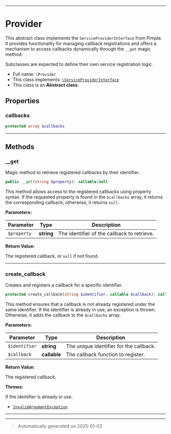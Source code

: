 ***

# Provider

This abstract class implements the `ServiceProviderInterface` from Pimple. It provides functionality for managing
callback registrations and offers a mechanism to access callbacks dynamically through the `__get` magic method.

Subclasses are expected to define their own service registration logic.

* Full name: `\Provider`
* This class implements:
[`\ServiceProviderInterface`](./classes/ServiceProviderInterface.md)
* This class is an **Abstract class**



## Properties


### callbacks



```php
protected array $callbacks
```







***

## Methods


### __get

Magic method to retrieve registered callbacks by their identifier.

```php
public __get(string $property): callable|null
```

This method allows access to the registered callbacks using property syntax. If the requested property is found
in the `$callbacks` array, it returns the corresponding callback; otherwise, it returns `null`.






**Parameters:**

| Parameter | Type | Description |
|-----------|------|-------------|
| `$property` | **string** | The identifier of the callback to retrieve. |


**Return Value:**

The registered callback, or `null` if not found.




***

### create_callback

Creates and registers a callback for a specific identifier.

```php
protected create_callback(string $identifier, callable $callback): callable
```

This method ensures that a callback is not already registered under the same identifier. If the identifier is
already in use, an exception is thrown. Otherwise, it adds the callback to the `$callbacks` array.






**Parameters:**

| Parameter | Type | Description |
|-----------|------|-------------|
| `$identifier` | **string** | The unique identifier for the callback. |
| `$callback` | **callable** | The callback function to register. |


**Return Value:**

The registered callback.



**Throws:**
<p>If the identifier is already in use.</p>

- [`InvalidArgumentException`](./classes/InvalidArgumentException.md)



***


***
> Automatically generated on 2025-01-03
